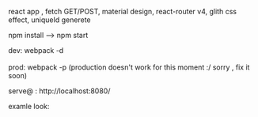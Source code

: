 
react app , fetch GET/POST, material design, react-router v4, glith css effect, uniqueId generete


npm install --> npm start

dev: webpack -d
<br>  
prod: webpack -p (production doesn't work for this moment :/ sorry , fix it soon)


serve@ : http://localhost:8080/

examle look: 
<img src=''/>


